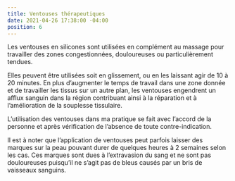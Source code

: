 ```yaml
---
title: Ventouses thérapeutiques
date: 2021-04-26 17:38:00 -04:00
position: 6
---
```


Les ventouses en silicones sont utilisées en complément au massage pour travailler des zones congestionnées, douloureuses ou particulièrement tendues.

Elles peuvent être utilisées soit en glissement, ou en les laissant agir de 10 à 20 minutes. En plus d’augmenter le temps de travail dans une zone donnée et de travailler les tissus sur un autre plan, les ventouses engendrent un afflux sanguin dans la région contribuant ainsi à la réparation et à l’amélioration de la souplesse tissulaire.

L’utilisation des ventouses dans ma pratique se fait avec l’accord de la personne et après vérification de l’absence de toute contre-indication.

Il est à noter que l’application de ventouses peut parfois laisser des marques sur la peau pouvant durer de quelques heures à 2 semaines selon les cas. Ces marques sont dues à l’extravasion du sang et ne sont pas douloureuses puisqu’il ne s’agit pas de bleus causés par un bris de vaisseaux sanguins.